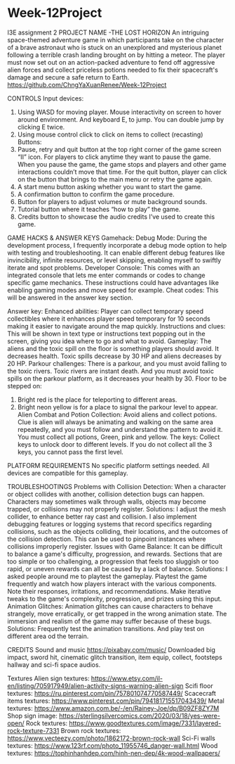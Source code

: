 # Week-12Project
I3E assignment 2
PROJECT NAME
-THE LOST HORIZON
An intriguing space-themed adventure game in which participants take on the character of a brave astronaut who is stuck on an unexplored and mysterious planet following a terrible crash landing brought on by hitting a meteor. The player must now set out on an action-packed adventure to fend off aggressive alien forces and collect priceless potions needed to fix their spacecraft's damage and secure a safe return to Earth.
https://github.com/ChngYaXuanRenee/Week-12Project

CONTROLS
Input devices: 
1)	Using WASD for moving player. Mouse interactivity on screen to hover around environment. And keyboard E, to jump. You can double jump by clicking E twice. 
2)	Using mouse control click to click on items to collect (recasting)
Buttons: 
1)	Pause, retry and quit button at the top right corner of the game screen “II” icon. For players to click anytime they want to pause the game. When you pause the game, the game stops and players and other game interactions couldn’t move that time. For the quit button, player can click on the button that brings to the main menu or retry the game again.
2)	A start menu button asking whether you want to start the game.
3)	A confirmation button to confirm the game procedure.
4)	 Button for players to adjust volumes or mute background sounds.
5)	Tutorial button where it teaches “how to play” the game.
6)	Credits button to showcase the audio credits I’ve used to create this game. 

GAME HACKS & ANSWER KEYS
Gamehack: 
Debug Mode: During the development process, I frequently incorporate a debug mode option to help with testing and troubleshooting. It can enable different debug features like invincibility, infinite resources, or level skipping, enabling myself to swiftly iterate and spot problems.
Developer Console: This comes with an integrated console that lets me enter commands or codes to change specific game mechanics. These instructions could have advantages like enabling gaming modes and move speed for example.
Cheat codes: This will be answered in the answer key section.

Answer key:
Enhanced abilities: Player can collect temporary speed collectibles where it enhances player speed temporary for 10 seconds making it easier to navigate around the map quickly. 
Instructions and clues: This will be shown in text type or instructions text popping out in the screen, giving you idea where to go and what to avoid.
Gameplay: The aliens and the toxic spill on the floor is something players should avoid. It decreases health. Toxic spills decrease by 30 HP and aliens decreases by 20 HP.
Parkour challenges: There is a parkour, and you must avoid falling to the toxic rivers. Toxic rivers are instant death. And you must avoid toxic spills on the parkour platform, as it decreases your health by 30. 
Floor to be stepped on: 
1)	Bright red is the place for teleporting to different areas. 
2)	Bright neon yellow is for a place to signal the parkour level to appear. 
Alien Combat and Potion Collection: Avoid aliens and collect potions. Clue is alien will always be animating and walking on the same area repeatedly, and you must follow and understand the pattern to avoid it. You must collect all potions, Green, pink and yellow. 
The keys: Collect keys to unlock door to different levels. If you do not collect all the 3 keys, you cannot pass the first level.

PLATFORM REQUIREMENTS 
No specific platform settings needed. All devices are compatible for this gameplay.

TROUBLESHOOTINGS
Problems with Collision Detection: When a character or object collides with another, collision detection bugs can happen. Characters may sometimes walk through walls, objects may become trapped, or collisions may not properly register.
Solutions: I adjust the mesh collider, to enhance better ray cast and collision. I also implement debugging features or logging systems that record specifics regarding collisions, such as the objects colliding, their locations, and the outcomes of the collision detection. This can be used to pinpoint instances where collisions improperly register. 
Issues with Game Balance: It can be difficult to balance a game's difficulty, progression, and rewards. Sections that are too simple or too challenging, a progression that feels too sluggish or too rapid, or uneven rewards can all be caused by a lack of balance.
Solutions: I asked people around me to playtest the gameplay. Playtest the game frequently and watch how players interact with the various components. Note their responses, irritations, and recommendations. Make iterative tweaks to the game's complexity, progression, and prizes using this input.
Animation Glitches: Animation glitches can cause characters to behave strangely, move erratically, or get trapped in the wrong animation state. The immersion and realism of the game may suffer because of these bugs.
Solutions: Frequently test the animation transitions. And play test on different area od the terrain. 

CREDITS
Sound and music
https://pixabay.com/music/
Downloaded big impact, sword hit, cinematic glitch transition, item equip, collect, footsteps hallway and sci-fi space audios.

Textures
Alien sign textures: https://www.etsy.com/il-en/listing/705917949/alien-activity-signs-warning-alien-sign
Scifi floor textures: https://ru.pinterest.com/pin/757801074770587449/
Scacecraft items textures: https://www.pinterest.com/pin/794181715517043439/
Metal textures: https://www.amazon.com.be/-/en/Rainey-Joe/dp/B09ZF8ZY7M
Shop sign image: https://sterlingsilvercomics.com/2020/03/18/yes-were-open/
Rock textures: https://www.goodtextures.com/image/7331/layered-rock-texture-7331
Brown rock textures: https://www.vecteezy.com/photo/1862172-brown-rock-wall
Sci-Fi walls textures: https://www.123rf.com/photo_11955746_danger-wall.html
Wood textures: https://tophinhanhdep.com/hinh-nen-dep/4k-wood-wallpapers/
